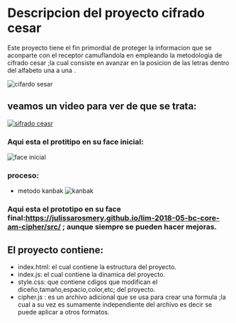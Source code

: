 # Descripcion del proyecto cifrado cesar 
Este proyecto tiene el fin primordial de proteger la informacion que se aconparte con el receptor camuflandola 
en empleando la metodologia de cifrado cesar ;la cual consiste en avanzar en la posicion de las letras dentro 
del alfabeto una a una . 

![cifardo sesar](https://informaticaseguraupc.files.wordpress.com/2014/09/cifrado-cesar.png)

## veamos un video para ver de que se trata:
[![sifrado ceasr](https://img.youtube.com/vi/9oGHiEvrTxQ/0.jpg)](https://www.youtube.com/watch?v=9oGHiEvrTxQ)



### Aqui esta el protitipo en su face inicial:

![face inicial](https://scontent-scl1-1.xx.fbcdn.net/v/t1.15752-9/34318342_1653313044722174_632805238553706496_n.png?_nc_cat=0&oh=23ce34efc2da2645d348b5248d55df49&oe=5B83E089)
### proceso:
- metodo kanbak
![kanbak](https://scontent-scl1-1.xx.fbcdn.net/v/t1.15752-9/34392720_1653316038055208_4619076312819040256_n.png?_nc_cat=0&oh=e4e9b4e923edfb02aa29dd48f5a3409e&oe=5BB87164)


### Aqui esta el prototipo en su face final:https://julissarosmery.github.io/lim-2018-05-bc-core-am-cipher/src/ ; aunque siempre se pueden hacer mejoras.

## El proyecto contiene:
- index.html: el cual contiene la estructura del proyecto.
- index.js: el cual contiene la dinamica del proyecto.
- style.css: que contiene cdigos que modifican el diceño,tamaño,espacio,color,etc; del proyecto.
- cipher.js : es un archivo adicional que se usa para crear una formula ;la cual a su vez es sumamente independiente del archivo es decir se puede aplicar a otros formatos.


